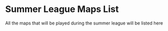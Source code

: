 # Summer League Maps List
All the maps that will be played during the summer league will be listed here
